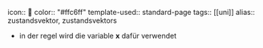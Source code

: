 icon:: 💨
color:: "#ffc6ff"
template-used:: standard-page
tags:: [[uni]]
alias:: zustandsvektor, zustandsvektors

- in der regel wird die variable $\mathbf{x}$ dafür verwendet